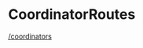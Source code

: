 # CoordinatorRoutes

[/coordinators](CoordinatorRoutes%20e1ce0034c3af455481888c34145572f6/coordinators%20fd2ad3da3b004374a83d6adc5830c377.md)